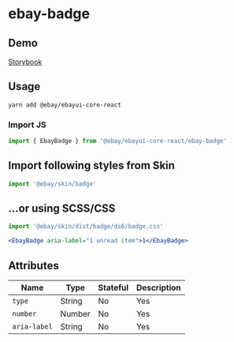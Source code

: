 # ebay-badge

## Demo
[Storybook](https://opensource.ebay.com/ebayui-core-react/master/?path=/story/ebay-badge--default)

## Usage
```
yarn add @ebay/ebayui-core-react
```

### Import JS
```jsx harmony
import { EbayBadge } from '@ebay/ebayui-core-react/ebay-badge'
```

## Import following styles from Skin
```jsx harmony
import '@ebay/skin/badge'
```

## ...or using SCSS/CSS
```jsx harmony
import '@ebay/skin/dist/badge/ds6/badge.css'
```

```jsx harmony
<EbayBadge aria-label="1 unread item">1</EbayBadge>
```

## Attributes

Name | Type | Stateful | Description
--- | --- | --- | ---
`type` | String | No | Yes | (default) `img`, `menu`, `icon`
`number` | Number | No | Yes | Used as the number to be placed in the badge
`aria-label` | String | No | Yes | Required only when not a part of a menu or a button. A descriptive label of what the badge represents (e.g. "5 unread items")
